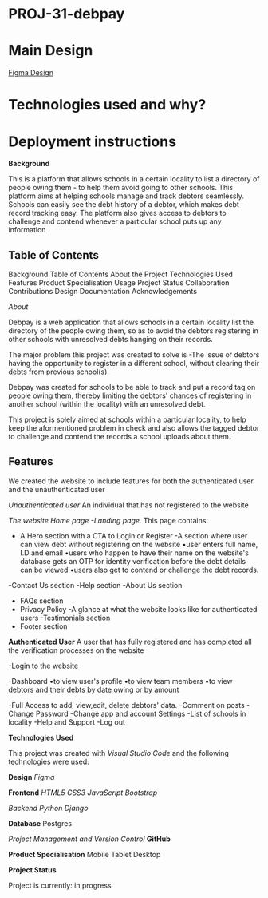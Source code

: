 # PROJ-31-debpay

# Main Design

[Figma Design](https://www.figma.com/file/ZDHTMAdJWEHaDPlwLmzv3b/Pro-Team-31-Figma?node-id=0%3A1)

# Technologies used and why?

# Deployment instructions

**Background**

This is a platform that allows schools in a certain locality to list a directory of people owing them - to help them avoid going to other schools. This platform aims at helping schools manage and track debtors seamlessly. Schools can easily see the debt history of a debtor, which makes debt record tracking easy. The platform also gives access to debtors to challenge and contend whenever a particular school puts up any information

## Table of Contents

Background
Table of Contents
About the Project
Technologies Used
Features
Product Specialisation
Usage
Project Status
Collaboration
Contributions
Design
Documentation
Acknowledgements

_About_

Debpay is a web application that allows schools in a certain locality list the directory of the people owing them, so as to avoid the debtors registering in other schools with unresolved debts hanging on their records.

The major problem this project was created to solve is
-The issue of debtors having the opportunity to register in a different school, without clearing their debts from previous school(s).

Debpay was created for schools to be able to track and put a record tag on people owing them, thereby limiting the debtors' chances of registering in another school (within the locality) with an unresolved debt.

This project is solely aimed at schools within a particular locality, to help keep the aformentioned problem in check and also allows the tagged debtor to challenge and contend the records a school uploads about them.

## Features

We created the website to include features for both the authenticated user and the unauthenticated user

_Unauthenticated user_ An individual that has not registered to the website

_The website Home page -Landing page._
This page contains:

- A Hero section with a CTA to Login or Register
  -A section where user can view debt without registering on the website
  •user enters full name, I.D and email
  •users who happen to have their name on the website's database gets an OTP for identity verification before the debt details can be viewed
  •users also get to contend or challenge the debt records.

-Contact Us section
-Help section
-About Us section

- FAQs section
- Privacy Policy
  -A glance at what the website looks like for authenticated users
  -Testimonials section
- Footer section

**Authenticated User**
A user that has fully registered and has completed all the verification processes on the website

-Login to the website

-Dashboard
•to view user's profile
•to view team members
•to view debtors and their debts by date owing or by amount

-Full Access to add, view,edit, delete debtors' data.
-Comment on posts
-Change Password
-Change app and account Settings
-List of schools in locality
-Help and Support
-Log out

**Technologies Used**

This project was created with _Visual Studio Code_ and the following technologies were used:

**Design**
_Figma_

**Frontend**
_HTML5_
_CSS3_
_JavaScript_
_Bootstrap_

_Backend_
_Python_
_Django_

**Database**
Postgres

_Project Management and Version Control_
**GitHub**

**Product Specialisation**
Mobile
Tablet
Desktop

**Project Status**

Project is currently: in progress
